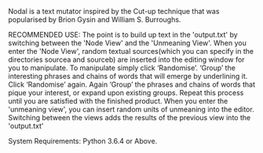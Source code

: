 Nodal is a text mutator inspired by the Cut-up technique that was popularised by Brion Gysin and William S. Burroughs. 

RECOMMENDED USE:
The point is to build up text in the 'output.txt' by switching between the 'Node View' and the 'Unmeaning View'.
When you enter the 'Node View', random textual sources(which you can specify in the directories sourcea and sourceb) are inserted into the editing window for you to manipulate. To manipulate simply click ‘Randomise’. ‘Group’ the interesting phrases and chains of words that will emerge by underlining it. Click ‘Randomise’ again. Again ‘Group’ the phrases and chains of words that pique your interest, or expand upon existing groups. Repeat this process until you are satisfied with the finished product. 
When you enter the 'unmeaning view', you can insert random units of unmeaning into the editor.
Switching between the views adds the results of the previous view into the 'output.txt'

System Requirements: Python 3.6.4 or Above.
